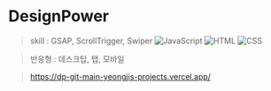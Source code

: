 # DesignPower

> skill :
GSAP, ScrollTrigger, Swiper ![JavaScript](https://img.shields.io/badge/-JavaScript-dc8d2d?style=flat-square&logo=javascript&logoColor=ffffff) ![HTML](https://img.shields.io/badge/-HTML-F05032?style=flat-square&logo=html5&logoColor=ffffff) ![CSS](https://img.shields.io/badge/-CSS-007ACC?style=flat-square&logo=css3) 

> 반응형 : 데스크탑, 탭, 모바일

 >https://dp-git-main-yeongjis-projects.vercel.app/


